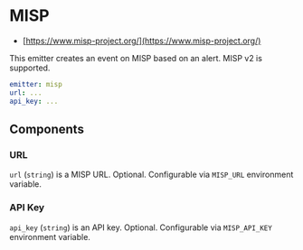 # MISP

- [https://www.misp-project.org/](https://www.misp-project.org/)

This emitter creates an event on MISP based on an alert. MISP v2 is supported.

```yaml
emitter: misp
url: ...
api_key: ...
```

## Components

### URL

`url` (`string`) is a MISP URL. Optional. Configurable via `MISP_URL` environment variable.

### API Key

`api_key` (`string`) is an API key. Optional. Configurable via `MISP_API_KEY` environment variable.
